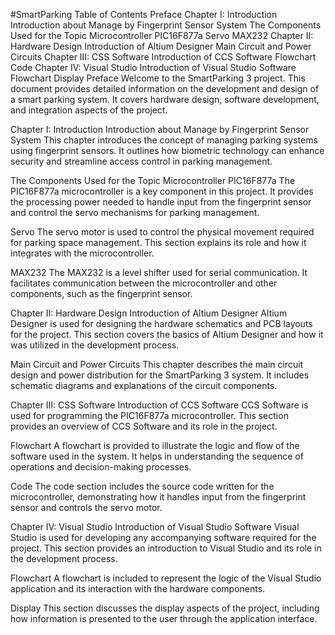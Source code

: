#SmartParking 
Table of Contents
Preface
Chapter I: Introduction
Introduction about Manage by Fingerprint Sensor System
The Components Used for the Topic
Microcontroller PIC16F877a
Servo
MAX232
Chapter II: Hardware Design
Introduction of Altium Designer
Main Circuit and Power Circuits
Chapter III: CSS Software
Introduction of CCS Software
Flowchart
Code
Chapter IV: Visual Studio
Introduction of Visual Studio Software
Flowchart
Display
Preface
Welcome to the SmartParking 3 project. This document provides detailed information on the development and design of a smart parking system. It covers hardware design, software development, and integration aspects of the project.

Chapter I: Introduction
Introduction about Manage by Fingerprint Sensor System
This chapter introduces the concept of managing parking systems using fingerprint sensors. It outlines how biometric technology can enhance security and streamline access control in parking management.

The Components Used for the Topic
Microcontroller PIC16F877a
The PIC16F877a microcontroller is a key component in this project. It provides the processing power needed to handle input from the fingerprint sensor and control the servo mechanisms for parking management.

Servo
The servo motor is used to control the physical movement required for parking space management. This section explains its role and how it integrates with the microcontroller.

MAX232
The MAX232 is a level shifter used for serial communication. It facilitates communication between the microcontroller and other components, such as the fingerprint sensor.

Chapter II: Hardware Design
Introduction of Altium Designer
Altium Designer is used for designing the hardware schematics and PCB layouts for the project. This section covers the basics of Altium Designer and how it was utilized in the development process.

Main Circuit and Power Circuits
This chapter describes the main circuit design and power distribution for the SmartParking 3 system. It includes schematic diagrams and explanations of the circuit components.

Chapter III: CSS Software
Introduction of CCS Software
CCS Software is used for programming the PIC16F877a microcontroller. This section provides an overview of CCS Software and its role in the project.

Flowchart
A flowchart is provided to illustrate the logic and flow of the software used in the system. It helps in understanding the sequence of operations and decision-making processes.

Code
The code section includes the source code written for the microcontroller, demonstrating how it handles input from the fingerprint sensor and controls the servo motor.

Chapter IV: Visual Studio
Introduction of Visual Studio Software
Visual Studio is used for developing any accompanying software required for the project. This section provides an introduction to Visual Studio and its role in the development process.

Flowchart
A flowchart is included to represent the logic of the Visual Studio application and its interaction with the hardware components.

Display
This section discusses the display aspects of the project, including how information is presented to the user through the application interface.

